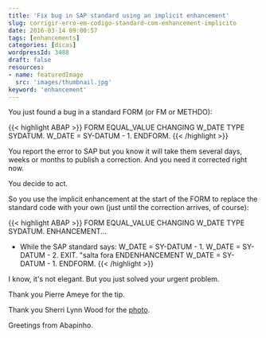 ```yaml
---
title: 'Fix bug in SAP standard using an implicit enhancement'
slug: corrigir-erro-em-codigo-standard-com-enhancement-implicito
date: 2016-03-14 09:00:57
tags: [enhancements]
categories: [dicas]
wordpressId: 3488
draft: false
resources:
- name: featuredImage
  src: 'images/thumbnail.jpg'
keyword: 'enhancement'
---
```

You just found a bug in a standard FORM (or FM or METHDO):


{{< highlight ABAP >}}
FORM EQUAL_VALUE CHANGING W_DATE TYPE SYDATUM.
  W_DATE = SY-DATUM - 1.
ENDFORM.
{{< /highlight >}}

You report the error to SAP but you know it will take them several days, weeks or months to publish a correction. And you need it corrected right now.

You decide to act.

So you use the implicit enhancement at the start of the FORM to replace the standard code with your own (just until the correction arrives, of course):


{{< highlight ABAP >}}
FORM EQUAL_VALUE CHANGING W_DATE TYPE SYDATUM.
ENHANCEMENT...
* While the SAP standard says: W_DATE = SY-DATUM - 1.
  W_DATE = SY-DATUM - 2.
  EXIT. "salta fora
ENDENHANCEMENT
W_DATE = SY-DATUM - 1.
ENDFORM.
{{< /highlight >}}

I know, it's not elegant. But you just solved your urgent problem.

Thank you Pierre Ameye for the tip.

Thank you Sherri Lynn Wood for the [photo][1].

Greetings from Abapinho.

   [1]: https://www.flickr.com/photos/sherriwood/4726344709
